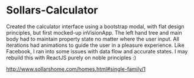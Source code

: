 # Sollars-Calculator
Created the calculator interface using a bootstrap modal, with flat design principles, but first mocked-up inVisionApp. The left hand tree and main body had to maintain property state no matter where the user input. All iterations had animations to guide the user in a pleasure experience. Like Facebook, I ran into some issues with data flow and accurate states. I may rebuild this with ReactJS purely on noble principles :)

http://www.sollarshome.com/homes.html#single-family/1
